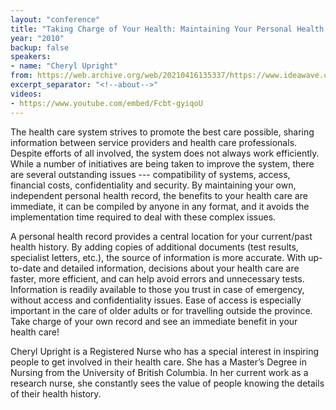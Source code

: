 ```yaml
---
layout: "conference"
title: "Taking Charge of Your Health: Maintaining Your Personal Health Record"
year: "2010"
backup: false
speakers:
- name: "Cheryl Upright"
from: https://web.archive.org/web/20210416135337/https://www.ideawave.ca/the-conference/taking-charge-of-your-health-maintaining-your-personal-health-record
excerpt_separator: "<!--about-->"
videos:
- https://www.youtube.com/embed/Fcbt-gyiqoU
---
```


The health care system strives to promote the best care possible, sharing
information between service providers and health care professionals. Despite
efforts of all involved, the system does not always work efficiently. While a
number of initiatives are being taken to improve the system, there are several
outstanding issues --- compatibility of systems, access, financial costs,
confidentiality and security. By maintaining your own, independent personal
health record, the benefits to your health care are immediate, it can be
compiled by anyone in any format, and it avoids the implementation time
required to deal with these complex issues.

A personal health record provides a central location for your current/past
health history. By adding copies of additional documents (test results,
specialist letters, etc.), the source of information is more accurate. With
up-to-date and detailed information, decisions about your health care are
faster, more efficient, and can help avoid errors and unnecessary tests.
Information is readily available to those you trust in case of emergency,
without access and confidentiality issues. Ease of access is especially
important in the care of older adults or for travelling outside the province.
Take charge of your own record and see an immediate benefit in your health
care!

<!--about-->

Cheryl Upright is a Registered Nurse who has a special interest in
inspiring people to get involved in their health care. She has a Master’s
Degree in Nursing from the University of British Columbia. In her current work
as a research nurse, she constantly sees the value of people knowing the
details of their health history.
